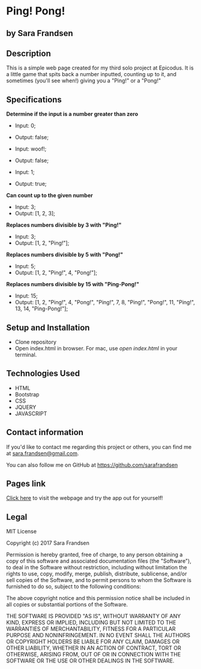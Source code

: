 # Ping! Pong!
## by Sara Frandsen

## Description

This is a simple web page created for my third solo project at Epicodus. It is a little game that spits back a number inputted, counting up to it, and sometimes (you'll see when!) giving you a "Ping!" or a "Pong!"

## Specifications

**Determine if the input is a number greater than zero**

* Input: 0;
* Output: false;

* Input: woof!;
* Output: false;

* Input: 1;
* Output: true;

**Can count up to the given number**

* Input: 3;
* Output: [1, 2, 3];

**Replaces numbers divisible by 3 with "Ping!"**

* Input: 3;
* Output: [1, 2, "Ping!"];

**Replaces numbers divisible by 5 with "Pong!"**

* Input: 5;
* Output: [1, 2, "Ping!", 4, "Pong!"];

**Replaces numbers divisible by 15 with "Ping-Pong!"**

* Input: 15;
* Output: [1, 2, "Ping!", 4, "Pong!", "Ping!", 7, 8, "Ping!", "Pong!", 11, "Ping!", 13, 14, "Ping-Pong!"];


## Setup and Installation

* Clone repository
* Open index.html in browser. For mac, use _open index.html_ in your terminal.

## Technologies Used

* HTML
* Bootstrap
* CSS
* JQUERY
* JAVASCRIPT

## Contact information

If you'd like to contact me regarding this project or others, you can find me at
sara.frandsen@gmail.com.

You can also follow me on GitHub at https://github.com/sarafrandsen

## Pages link

[Click here](sarafrandsen.github.io/ping-pong) to visit the webpage and try the app out for yourself!

## Legal
MIT License

Copyright (c) 2017 Sara Frandsen

Permission is hereby granted, free of charge, to any person obtaining a copy
of this software and associated documentation files (the "Software"), to deal
in the Software without restriction, including without limitation the rights
to use, copy, modify, merge, publish, distribute, sublicense, and/or sell
copies of the Software, and to permit persons to whom the Software is
furnished to do so, subject to the following conditions:

The above copyright notice and this permission notice shall be included in all
copies or substantial portions of the Software.

THE SOFTWARE IS PROVIDED "AS IS", WITHOUT WARRANTY OF ANY KIND, EXPRESS OR
IMPLIED, INCLUDING BUT NOT LIMITED TO THE WARRANTIES OF MERCHANTABILITY,
FITNESS FOR A PARTICULAR PURPOSE AND NONINFRINGEMENT. IN NO EVENT SHALL THE
AUTHORS OR COPYRIGHT HOLDERS BE LIABLE FOR ANY CLAIM, DAMAGES OR OTHER
LIABILITY, WHETHER IN AN ACTION OF CONTRACT, TORT OR OTHERWISE, ARISING FROM,
OUT OF OR IN CONNECTION WITH THE SOFTWARE OR THE USE OR OTHER DEALINGS IN THE
SOFTWARE.

